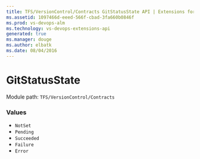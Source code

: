 ```yaml
---
title: TFS/VersionControl/Contracts GitStatusState API | Extensions for Visual Studio Team Services
ms.assetid: 1097466d-eeed-566f-cbad-3fa660b0846f
ms.prod: vs-devops-alm
ms.technology: vs-devops-extensions-api
generated: true
ms.manager: douge
ms.author: elbatk
ms.date: 08/04/2016
---
```


# GitStatusState

Module path: `TFS/VersionControl/Contracts`

### Values

* `NotSet` 
* `Pending` 
* `Succeeded` 
* `Failure` 
* `Error` 
